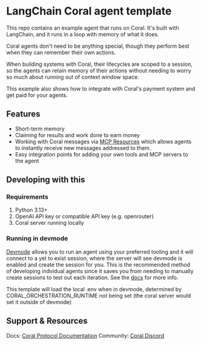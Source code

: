 # LangChain Coral agent template
This repo contains an example agent that runs on Coral. It's built with LangChain, and it runs in a loop with memory of what it does.

Coral agents don't need to be anything special, though they perform best when they can remember their own actions.

When building systems with Coral, their lifecycles are scoped to a session, so the agents can retain memory of their actions
 without needing to worry so much about running out of context window space.

This example also shows how to integrate with Coral's payment system and get paid for your agents.

## Features
* Short-term memory
* Claiming for results and work done to earn money
* Working with Coral messages via [MCP Resources](https://modelcontextprotocol.io/specification/2025-06-18/server/resources)
which allows agents to instantly receive new messages addressed to them.
* Easy integration points for adding your own tools and MCP servers to the agent


## Developing with this
### Requirements
1. Python 3.13+
2. OpenAI API key or compatible API key (e.g. openrouter) 
3. Coral server running locally

### Running in devmode
[Devmode](https://docs.coralprotocol.org/guides/writing-agents#devmode) allows you to run an agent using your preferred tooling and it will connect to a yet to exist session, where the server will see devmode is enabled and create the session for you.
This is the recommended method of developing indvidual agents since it saves you from needing to manually create sessions to test out each iteration.
See the [docs](https://docs.coralprotocol.org/guides/writing-agents#devmode) for more info.

This template will load the local .env when in devmode, determined by CORAL_ORCHESTRATION_RUNTIME not being set (the coral server would set it outside of devmode)


## Support & Resources
Docs: [Coral Protocol Documentation](https://docs.coralprotocol.org/)
Community: [Coral Discord](https://discord.gg/MqcwYy6gxV)

